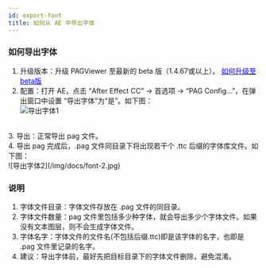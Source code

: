 ```yaml
---
id: export-font
title: 如何从 AE 中导出字体
---
```


### 如何导出字体
1. 升级版本：升级 PAGViewer 至最新的 beta 版（1.4.67或以上）。 [<font color=blue>如何升级至beta版</font>](/docs/beta.html) <br/>
2. 配置：打开 AE，点击 “After Effect CC” -> 首选项 -> “PAG Config...”，在弹出窗口中设置 “导出字体”为“是”。如下图：<br/>
![导出字体1](/img/docs/font-1.jpg)
<br/>
3. 导出：正常导出 pag 文件。<br/>
4. 导出 pag 完成后，.pag 文件同目录下将出现若干个 .ttc 后缀的字体库文件。如下图：<br/>
![导出字体2](/img/docs/font-2.jpg)
<br/>

### 说明
1. 字体文件目录：字体文件存放在 .pag 文件的同目录。<br/>
2. 字体文件数量：pag 文件里包括多少种字体，就会导出多少个字体文件。如果没有文本图层，则不会生成字体文件。<br/>
3. 字体名字：字体文件的文件名(不包括后缀.ttc)即是该字体的名字，也即是 .pag 文件里记录的名字。<br/>
4. 建议：导出字体前，最好先把目标目录下的字体文件删除，避免混淆。